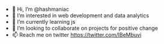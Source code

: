 - 👋 Hi, I’m @hashmaniac
- 👀 I’m interested in web development and data analytics
- 🌱 I’m currently learning js
- 💞️ I’m looking to collaborate on projects for positive change
- 📫 Reach me on twitter https://twitter.com/IBeMbuvi

<!---
hashmaniac/hashmaniac is a ✨ special ✨ repository because its `README.md` (this file) appears on your GitHub profile.
You can click the Preview link to take a look at your changes.
--->
